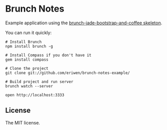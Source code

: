 # Brunch Notes
Example application using the [brunch-jade-bootstrap-and-coffee skeleton](http://github.com/Mapvine/brunch-jade-bootstrap-and-coffee/).

You can run it quickly:
```
# Install Brunch
npm install brunch -g

# Install Compass if you don't have it
gem install compass

# Clone the project
git clone git://github.com/eriwen/brunch-notes-example/

# Build project and run server
brunch watch --server

open http://localhost:3333
```

## License
The MIT license.

